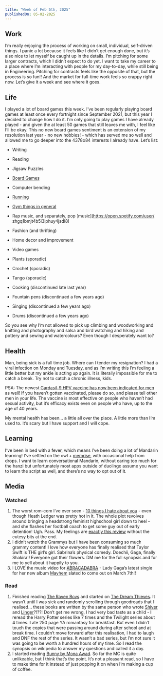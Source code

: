 ```yaml
---
title: "Week of Feb 5th, 2025"
publishedOn: 05-02-2025
---
```


## Work

I’m really enjoying the process of working on small, individual, self-driven things. I panic a lot because it feels like I didn’t get enough done, but it’s also nice to let myself be caught up in the details. I’m pitching for some larger contracts, which I didn’t expect to do yet. I want to take my career to a place where I’m interacting with people for my day-to-day, while still being in Engineering. Pitching for contracts feels like the opposite of that, but the process is so fun!! And the market for full-time work feels so crappy right now. Let’s give it a week and see where it goes.

## Life

I played a lot of board games this week. I’ve been regularly playing board games at least once every fortnight since September 2021, but this year I decided to change how I do it. I’m only going to play games I have already played - and given the at least 50 games that still leaves me with, I feel like I’ll be okay. This no new board games sentiment is an extension of my resolution last year - no new hobbies! - which has served me so well and allowed me to go deeper into the 4378o84 interests I already have. Let’s list:

- Writing

- Reading

- Jigsaw Puzzles

- [Board Games](https://boardgamegeek.com/user/tanvibhakta)

- Computer bending

- [Running](https://www.strava.com/athletes/25146186)

- [Gym things in general](https://hevy.com/user/tanvibhakta)

- Rap music, and separately, pop [music](https://open.spotify.com/user/
  zhgq1bmjt4b5i3lphuy4jsdl8)

- Fashion (and thrifting)

- Home decor and improvement

- Video games

- Plants (sporadic)

- Crochet (sporadic)

- Tango (sporadic)

- Cooking (discontinued late last year)

- Fountain pens (discontinued a few years ago)

- Singing (discontinued a few years ago)

- Drums (discontinued a few years ago)

So you see why I’m not allowed to pick up climbing and woodworking and knitting and photography and salsa and bird watching and hiking and pottery and sewing and watercolours? Even though I desperately want to?

## Health

Man, being sick is a full time job. Where can I tender my resignation? I had a viral infection on Monday and Tuesday, and as I’m writing this I’m feeling a little better but my ankle is acting up again. It is literally impossible for me to catch a break. Try not to catch a chronic illness, kids.

PSA: The newest [Gardasil-9 HPV vaccine has now been indicated for men](https://pmc.ncbi.nlm.nih.gov/articles/PMC11440547/) as well! If you haven’t gotten vaccinated, please do so, and please tell other men in your life. The vaccine is most effective on people who haven’t had sexual activity, but it’s efficacy exists even on people who have, up to the age of 40 years.

My mental health has been... a little all over the place. A little more than I’m used to. It’s scary but I have support and I will cope.

## Learning

I’ve been in bed with a fever, which means I’ve been doing a lot of Mandarin learning! I’ve settled on the owl + [memrise](https://www.memrise.com/en/learn-chinese), with occasional help from drops. I want to learn conversational Mandarin, without caring too much for the hanzi but unfortunately most apps outside of duolingo assume you want to learn the script as well, and there’s no way to opt out of it.

## Media

### Watched

1. The worst rom-com I’ve ever seen - [10 things I hate about you](https://letterboxd.com/film/10-things-i-hate-about-you/) - even though Heath Ledger was pretty hot in it. The whole plot revolves around bringing a headstrong feminist highschool girl down to heel - and she flashes her football coach to get some guy out of early detention! Ugh. Pass. My feelings are [exactly this review](https://boxd.it/1KMO8R) without the cutesy bits at the end.
2. I didn’t _watch_ the Grammys but I have been consuming so much grammy content! I love how everyone has finally realised that Taylor Swift is THE girl’s girl. Sabrina’s physical comedy. Doechii, Gaga, finally Shakira!! Everyone got their flowers. DM me for the full synopsis and for me to yell about it happily to you.
3. I LOVE the music video for [ABRACADABRA](https://youtu.be/vBynw9Isr28?si=Rz08lV_7eLy_t7sH) - Lady Gaga’s latest single for her new album [Mayhem](https://open.spotify.com/prerelease/07ir2eqNUQDeM0r13OVHJy?si=b88daaefff894d18) slated to come out on March 7th!!

### Read

1. Finished reading [The Raven Boys](https://www.goodreads.com/review/show/7247491479) and started on [The Dream Thieves](https://www.goodreads.com/book/show/17347389-the-dream-thieves). It wasn’t until I was sick and randomly scrolling through goodreads that I realised... these books are written by the same person who wrote [Shiver](https://www.goodreads.com/book/show/6068551-shiver) and [Linger](https://www.goodreads.com/book/show/6654313-linger)?!??! Don’t get me wrong, I had very bad taste as a child - I reread the Harry Potter series like 7 times and the Twilight series about 4 times. I ate 250 page YA romantasy for breakfast. But even I didn’t touch the copies that were passing around during after school and at break time. I couldn’t move forward after this realisation, I had to laugh and DNF the rest of the series. It wasn’t a bad series, but I’m not sure it was going to be worth a hundred hours of my time. So I read the synopsis on wikipedia to answer my questions and called it a day.
2. I started reading [Bunny by Mona Awad](https://www.goodreads.com/book/show/53285047-bunny). So far the MC is quite unlikeable, but I think that’s the point. It’s not a pleasant read, so I have to make time for it instead of just popping it on when I’m making a cup of coffee.